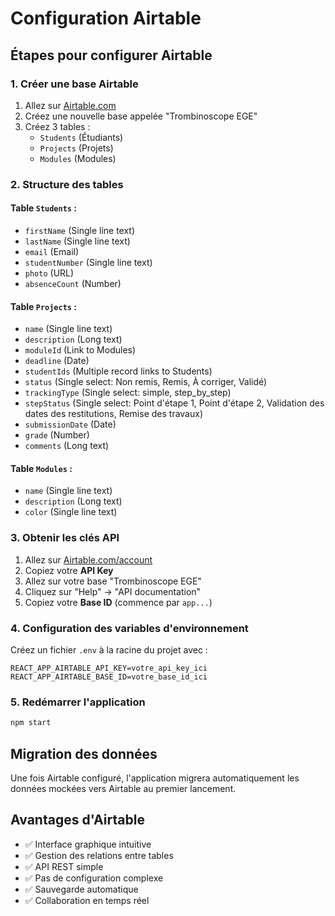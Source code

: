 # Configuration Airtable

## Étapes pour configurer Airtable

### 1. Créer une base Airtable

1. Allez sur [Airtable.com](https://airtable.com)
2. Créez une nouvelle base appelée "Trombinoscope EGE"
3. Créez 3 tables :
   - `Students` (Étudiants)
   - `Projects` (Projets)
   - `Modules` (Modules)

### 2. Structure des tables

#### Table `Students` :
- `firstName` (Single line text)
- `lastName` (Single line text)
- `email` (Email)
- `studentNumber` (Single line text)
- `photo` (URL)
- `absenceCount` (Number)

#### Table `Projects` :
- `name` (Single line text)
- `description` (Long text)
- `moduleId` (Link to Modules)
- `deadline` (Date)
- `studentIds` (Multiple record links to Students)
- `status` (Single select: Non remis, Remis, À corriger, Validé)
- `trackingType` (Single select: simple, step_by_step)
- `stepStatus` (Single select: Point d'étape 1, Point d'étape 2, Validation des dates des restitutions, Remise des travaux)
- `submissionDate` (Date)
- `grade` (Number)
- `comments` (Long text)

#### Table `Modules` :
- `name` (Single line text)
- `description` (Long text)
- `color` (Single line text)

### 3. Obtenir les clés API

1. Allez sur [Airtable.com/account](https://airtable.com/account)
2. Copiez votre **API Key**
3. Allez sur votre base "Trombinoscope EGE"
4. Cliquez sur "Help" → "API documentation"
5. Copiez votre **Base ID** (commence par `app...`)

### 4. Configuration des variables d'environnement

Créez un fichier `.env` à la racine du projet avec :

```
REACT_APP_AIRTABLE_API_KEY=votre_api_key_ici
REACT_APP_AIRTABLE_BASE_ID=votre_base_id_ici
```

### 5. Redémarrer l'application

```bash
npm start
```

## Migration des données

Une fois Airtable configuré, l'application migrera automatiquement les données mockées vers Airtable au premier lancement.

## Avantages d'Airtable

- ✅ Interface graphique intuitive
- ✅ Gestion des relations entre tables
- ✅ API REST simple
- ✅ Pas de configuration complexe
- ✅ Sauvegarde automatique
- ✅ Collaboration en temps réel
